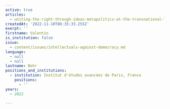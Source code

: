 ```yaml
---
active: true
articles:
  - uniting-the-right-through-ideas-metapolitics-at-the-transnational-level
createdAt: '2022-11-10T08:35:33.255Z'
exerpt: ''
firstname: Valentin
is_institution: false
issue:
  - content/issues/intellectuals-against-democracy.md
language:
  - null
  - null
lastname: Behr
positions_and_institutions:
  - institution: Institut d'études avancées de Paris, France
    positions:
      - ''
years:
  - 2022

---
```

